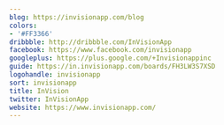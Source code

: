 ```yaml
---
blog: https://invisionapp.com/blog
colors:
- '#FF3366'
dribbble: http://dribbble.com/InVisionApp
facebook: https://www.facebook.com/invisionapp
googleplus: https://plus.google.com/+Invisionappinc
guide: https://in.invisionapp.com/boards/FH3LW3S7XSD
logohandle: invisionapp
sort: invisionapp
title: InVision
twitter: InVisionApp
website: https://www.invisionapp.com/
---
```

